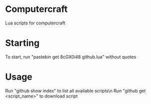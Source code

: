 # Computercraft
Lua scripts for computercraft

# Starting
To start, run "pastebin get 8cGX0i48 github.lua" without quotes

# Usage
Run "github show index" to list all available scripts\n
Run "github get <script_name>" to download script
